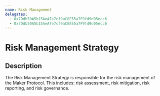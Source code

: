 ```yaml
---
name: Risk Management
delegates:
  - 0x7Ddb50A5b15AeA7e7cf9aC8E55a7F9fd9d05ecc6
  - 0x7Ddb50A5b15AeA7e7cf9aC8E55a7F9fd9d05ecc6
---
```


# Risk Management Strategy

## Description

The Risk Management Strategy is responsible for the risk management of the Maker Protocol. This includes: risk assessment, risk mitigation, risk reporting, and risk governance.